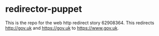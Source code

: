 # redirector-puppet

This is the repo for the web http redirect story 62908364. This redirects http://gov.uk and https://gov.uk to https://www.gov.uk.

